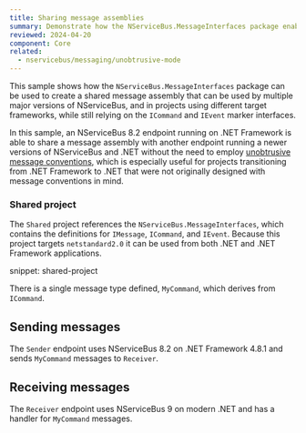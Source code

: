 ```yaml
---
title: Sharing message assemblies
summary: Demonstrate how the NServiceBus.MessageInterfaces package enables message assemblies to be shared across major versions of NServiceBus
reviewed: 2024-04-20
component: Core
related:
  - nservicebus/messaging/unobtrusive-mode
---
```


This sample shows how the `NServiceBus.MessageInterfaces` package can be used to create a shared message assembly that can be used by multiple major versions of NServiceBus, and in projects using different target frameworks, while still relying on the `ICommand` and `IEvent` marker interfaces.

In this sample, an NServiceBus 8.2 endpoint running on .NET Framework is able to share a message assembly with another endpoint running a newer versions of NServiceBus and .NET without the need to employ [unobtrusive message conventions](/nservicebus/messaging/unobtrusive-mode.md), which is especially useful for projects transitioning from .NET Framework to .NET that were not originally designed with message conventions in mind.

### Shared project

The `Shared` project references the `NServiceBus.MessageInterfaces`, which contains the definitions for `IMessage`, `ICommand`, and `IEvent`. Because this project targets `netstandard2.0` it can be used from both .NET and .NET Framework applications.

snippet: shared-project

There is a single message type defined, `MyCommand`, which derives from `ICommand`.

## Sending messages

The `Sender` endpoint uses NServiceBus 8.2 on .NET Framework 4.8.1 and sends `MyCommand` messages to `Receiver`.

## Receiving messages

The `Receiver` endpoint uses NServiceBus 9 on modern .NET and has a handler for `MyCommand` messages.